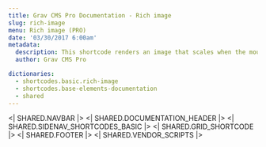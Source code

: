 ```yaml
---
title: Grav CMS Pro Documentation - Rich image
slug: rich-image
menu: Rich image (PRO)
date: '03/30/2017 6:00am'
metadata:
  description: This shortcode renders an image that scales when the mouse is placed over it, with a bottom linked caption
  author: Grav CMS Pro

dictionaries:
  - shortcodes.basic.rich-image
  - shortcodes.base-elements-documentation
  - shared
---
```


<| SHARED.NAVBAR |>
<| SHARED.DOCUMENTATION_HEADER |>
<| SHARED.SIDENAV_SHORTCODES_BASIC |>
<| SHARED.GRID_SHORTCODE |>
<| SHARED.FOOTER |>
<| SHARED.VENDOR_SCRIPTS |>
